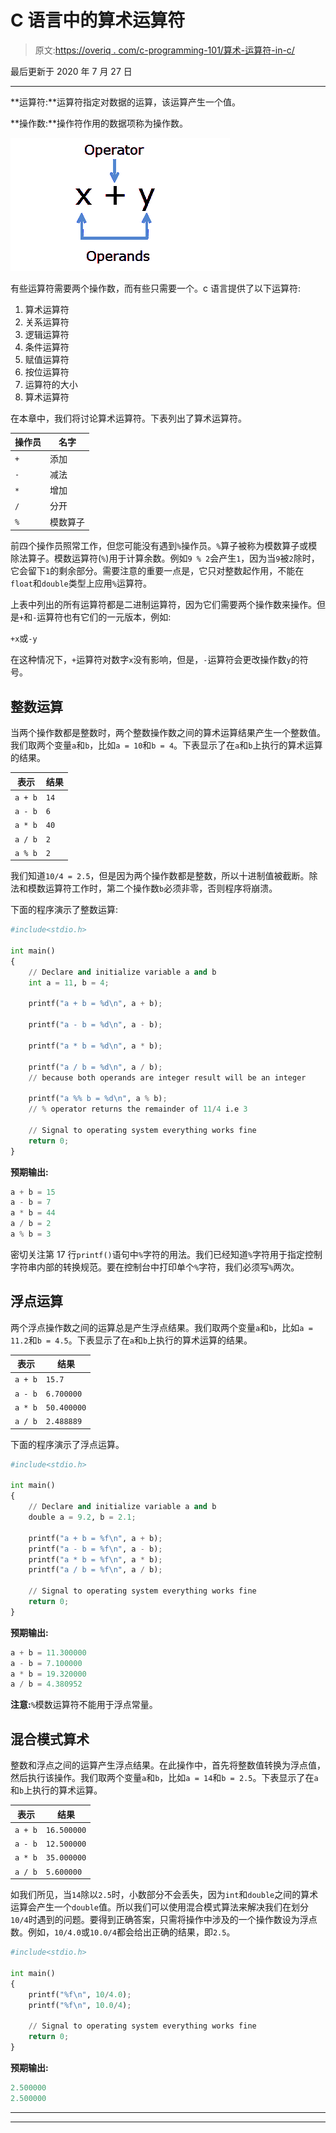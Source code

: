 # C 语言中的算术运算符

> 原文:[https://overiq . com/c-programming-101/算术-运算符-in-c/](https://overiq.com/c-programming-101/arithmetic-operators-in-c/)

最后更新于 2020 年 7 月 27 日

* * *

**运算符:**运算符指定对数据的运算，该运算产生一个值。

**操作数:**操作符作用的数据项称为操作数。

![](img/3eeca4e2f6d8d7c10ad523dc830f7943.png)

有些运算符需要两个操作数，而有些只需要一个。c 语言提供了以下运算符:

1.  算术运算符
2.  关系运算符
3.  逻辑运算符
4.  条件运算符
5.  赋值运算符
6.  按位运算符
7.  运算符的大小
8.  算术运算符

在本章中，我们将讨论算术运算符。下表列出了算术运算符。

| 操作员 | 名字 |
| --- | --- |
| `+` | 添加 |
| `-` | 减法 |
| `*` | 增加 |
| `/` | 分开 |
| `%` | 模数算子 |

前四个操作员照常工作，但您可能没有遇到`%`操作员。`%`算子被称为模数算子或模除法算子。模数运算符(`%`)用于计算余数。例如`9 % 2`会产生`1`，因为当`9`被`2`除时，它会留下`1`的剩余部分。需要注意的重要一点是，它只对整数起作用，不能在`float`和`double`类型上应用`%`运算符。

上表中列出的所有运算符都是二进制运算符，因为它们需要两个操作数来操作。但是`+`和`-`运算符也有它们的一元版本，例如:

`+x`或`-y`

在这种情况下，`+`运算符对数字`x`没有影响，但是，`-`运算符会更改操作数`y`的符号。

## 整数运算

当两个操作数都是整数时，两个整数操作数之间的算术运算结果产生一个整数值。我们取两个变量`a`和`b`，比如`a = 10`和`b = 4`。下表显示了在`a`和`b`上执行的算术运算的结果。

| 表示 | 结果 |
| --- | --- |
| `a + b` | `14` |
| `a - b` | `6` |
| `a * b` | `40` |
| `a / b` | `2` |
| `a % b` | `2` |

我们知道`10/4 = 2.5`，但是因为两个操作数都是整数，所以十进制值被截断。除法和模数运算符工作时，第二个操作数`b`必须非零，否则程序将崩溃。

下面的程序演示了整数运算:

```py
#include<stdio.h>

int main()
{
    // Declare and initialize variable a and b
    int a = 11, b = 4;

    printf("a + b = %d\n", a + b);

    printf("a - b = %d\n", a - b);

    printf("a * b = %d\n", a * b);

    printf("a / b = %d\n", a / b);
    // because both operands are integer result will be an integer

    printf("a %% b = %d\n", a % b);
    // % operator returns the remainder of 11/4 i.e 3

    // Signal to operating system everything works fine
    return 0;
}

```

**预期输出:**

```py
a + b = 15
a - b = 7
a * b = 44
a / b = 2
a % b = 3

```

密切关注第 17 行`printf()`语句中`%`字符的用法。我们已经知道`%`字符用于指定控制字符串内部的转换规范。要在控制台中打印单个`%`字符，我们必须写`%`两次。

## 浮点运算

两个浮点操作数之间的运算总是产生浮点结果。我们取两个变量`a`和`b`，比如`a = 11.2`和`b = 4.5`。下表显示了在`a`和`b`上执行的算术运算的结果。

| 表示 | 结果 |
| --- | --- |
| `a + b` | `15.7` |
| `a - b` | `6.700000` |
| `a * b` | `50.400000` |
| `a / b` | `2.488889` |

下面的程序演示了浮点运算。

```py
#include<stdio.h>

int main()
{
    // Declare and initialize variable a and b
    double a = 9.2, b = 2.1;

    printf("a + b = %f\n", a + b);
    printf("a - b = %f\n", a - b);
    printf("a * b = %f\n", a * b);
    printf("a / b = %f\n", a / b);

    // Signal to operating system everything works fine
    return 0;
}

```

**预期输出:**

```py
a + b = 11.300000
a - b = 7.100000
a * b = 19.320000
a / b = 4.380952

```

**注意:**`%`模数运算符不能用于浮点常量。

## 混合模式算术

整数和浮点之间的运算产生浮点结果。在此操作中，首先将整数值转换为浮点值，然后执行该操作。我们取两个变量`a`和`b`，比如`a = 14`和`b = 2.5`。下表显示了在`a`和`b`上执行的算术运算。

| 表示 | 结果 |
| --- | --- |
| `a + b` | `16.500000` |
| `a - b` | `12.500000` |
| `a * b` | `35.000000` |
| `a / b` | `5.600000` |

如我们所见，当`14`除以`2.5`时，小数部分不会丢失，因为`int`和`double`之间的算术运算会产生一个`double`值。所以我们可以使用混合模式算法来解决我们在划分`10/4`时遇到的问题。要得到正确答案，只需将操作中涉及的一个操作数设为浮点数。例如，`10/4.0`或`10.0/4`都会给出正确的结果，即`2.5`。

```py
#include<stdio.h>

int main()
{
    printf("%f\n", 10/4.0);
    printf("%f\n", 10.0/4);

    // Signal to operating system everything works fine
    return 0;
}

```

**预期输出:**

```py
2.500000
2.500000

```

* * *

* * *